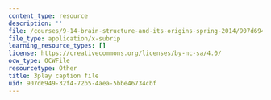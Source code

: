 ```yaml
---
content_type: resource
description: ''
file: /courses/9-14-brain-structure-and-its-origins-spring-2014/907d694932f472b54aea5bbe46734cbf_555145.srt
file_type: application/x-subrip
learning_resource_types: []
license: https://creativecommons.org/licenses/by-nc-sa/4.0/
ocw_type: OCWFile
resourcetype: Other
title: 3play caption file
uid: 907d6949-32f4-72b5-4aea-5bbe46734cbf
---
```

